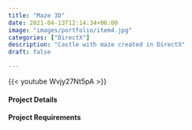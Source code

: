 ```yaml
---
title: "Maze 3D"
date: 2021-04-13T12:14:34+06:00
image: "images/portfolio/item4.jpg"
categories: ["DirectX"]
description: "Castle with maze created in DirectX"
draft: false

---
```


{{< youtube Wvjy27Nt5pA >}}



#### Project Details




#### Project Requirements


